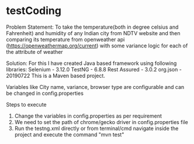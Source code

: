 # testCoding

Problem Statement:
To take the temperature(both in degree celsius and Fahrenheit) and humidity of any Indian city from NDTV website and then comparing its temperature from openweather api (https://openweathermap.org/current) with some variance logic for each of the attribute of weather

Solution:
For this I have created Java based framework using following libraries:
Selenium - 3.12.0
TestNG - 6.8.8
Rest Assured - 3.0.2
org.json - 20190722
This is a Maven based project.

Variables like City name, variance, browser type are configurable and can be changed in config.properties

Steps to execute

1. Change the variables in config.properties as per requirement 
2. We need to set the path of chrome/gecko driver in config.properties file
3. Run the testng.xml directly or from terminal/cmd navigate inside the project and execute the command "mvn test"

